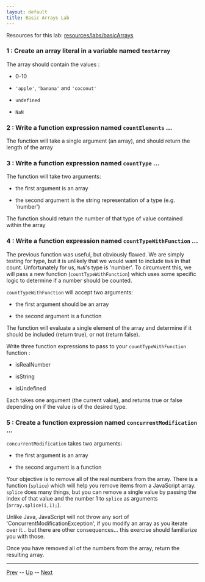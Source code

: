 ```yaml
---
layout: default
title: Basic Arrays Lab
---
```


Resources for this lab: [resources/labs/basicArrays](resources/labs/basicArrays)

### 1 : Create an array literal in a variable named `testArray`  

The array should contain the values :

* 0-10

* `'apple'`, `'banana'` and `'coconut'`

* `undefined`

* `NaN`

### 2 : Write a function expression named `countElements` ...  

The function will take a single argument (an array), and should return the
length of the array

### 3 : Write a function expression named `countType` ...  

The function will take two arguments:  

* the first argument is an array

* the second argument is the string representation of a type (e.g. 'number')

The function should return the number of that type of value contained within the
array

### 4 : Write a function expression named `countTypeWithFunction` ...  

The previous function was useful, but obviously flawed. We are simply testing for
type, but it is unlikely that we would want to include `NaN` in that count.
Unfortunately for us, `NaN`'s type is 'number'. To circumvent this, we will pass
a new function (`countTypeWithFunction`) which uses some specific logic to determine if a number should be counted.

`countTypeWithFunction` will accept two arguments:  

* the first argument should be an array

* the second argument is a function

The function will evaluate a single element of the array and determine if it
should be included (return true), or not (return false).  

Write three function expressions to pass to your `countTypeWithFunction` function :  

* isRealNumber

* isString

* isUndefined

Each takes one argument (the current value), and returns true or false depending
on if the value is of the desired type.

### 5 : Create a function expression named `concurrentModification` ...  

`concurrentModification` takes two arguments:  

* the first argument is an array

* the second argument is a function

Your objective is to remove all of the real numbers from the array. There is a
function (`splice`) which will help you remove items from a JavaScript array. `splice`
does many things, but you can remove a single value by passing the index
of that value and the number 1 to `splice` as arguments (`array.splice(i,1);`).  

Unlike Java, JavaScript will not throw any sort of 'ConcurrentModificationException',
if you modify an array as you iterate over it... but there are other consequences...
this exercise should familiarize you with those.  

Once you have removed all of the numbers from the array, return the resulting
array.

<hr>

[Prev](isItAnArray.md) -- [Up](README.md) -- [Next](splitJoinSliceSplice.md)


